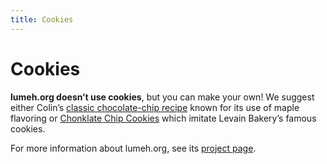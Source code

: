 ```yaml
---
title: Cookies
---
```


# Cookies

**lumeh.org doesn’t use cookies**, but you can make your own! We suggest either Colin’s [classic chocolate-chip
recipe](/recipes/cookies/) known for its use of maple flavoring or [Chonklate Chip
Cookies](/recipes/chonklate-chip-cookies/) which imitate Levain Bakery’s famous cookies.

For more information about lumeh.org, see its [project page](/projects/lumeh.org/).

